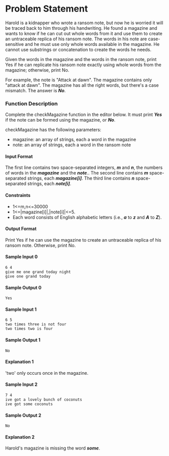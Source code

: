 # Problem Statement
Harold is a kidnapper who wrote a ransom note, but now he is worried it will be traced back to him through his handwriting. He found a magazine and wants to know if he can cut out whole words from it and use them to create an untraceable replica of his ransom note. The words in his note are case-sensitive and he must use only whole words available in the magazine. He cannot use substrings or concatenation to create the words he needs.

Given the words in the magazine and the words in the ransom note, print Yes if he can replicate his ransom note exactly using whole words from the magazine; otherwise, print No.

For example, the note is "Attack at dawn". The magazine contains only "attack at dawn". The magazine has all the right words, but there's a case mismatch. The answer is ***No***.

### Function Description

Complete the checkMagazine function in the editor below. It must print ***Yes*** if the note can be formed using the magazine, or ***No***.

checkMagazine has the following parameters:

+ magazine: an array of strings, each a word in the magazine
+ note: an array of strings, each a word in the ransom note

#### Input Format

The first line contains two space-separated integers, ***m*** and ***n***, the numbers of words in the ***magazine*** and the ***note***..
The second line contains ***m*** space-separated strings, each ***magazine[i]***.
The third line contains ***n*** space-separated strings, each ***note[i]***.

#### Constraints
+ 1<=m,n<=30000
+ 1<=|magazine[i]|,|note[i]|<=5.
+ Each word consists of English alphabetic letters (i.e., ***a*** to ***z*** and ***A*** to ***Z***).

#### Output Format

Print Yes if he can use the magazine to create an untraceable replica of his ransom note. Otherwise, print No.

#### Sample Input 0
```
6 4
give me one grand today night
give one grand today
```
#### Sample Output 0
```
Yes
```
#### Sample Input 1
```
6 5
two times three is not four
two times two is four
```
#### Sample Output 1
```
No
```
#### Explanation 1
'two' only occurs once in the magazine.

#### Sample Input 2
```
7 4
ive got a lovely bunch of coconuts
ive got some coconuts
```
#### Sample Output 2
```
No
```
#### Explanation 2
Harold's magazine is missing the word ***some***.